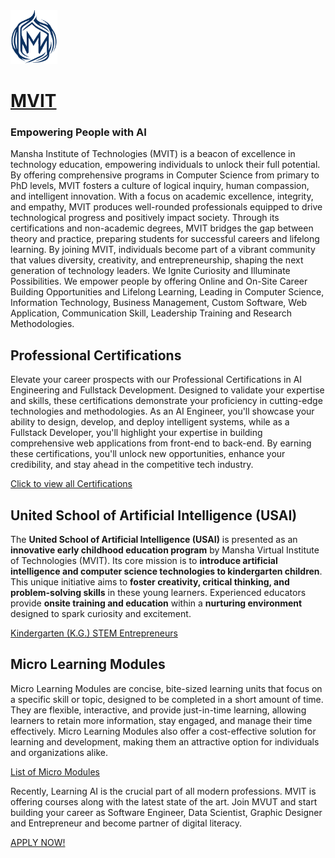 <img src="mvut_flame.png" alt="Alt Text" width="75" >

# [MVIT](https://www.mvut.us/, "Empowering People with AI")
### Empowering People with AI
Mansha Institute of Technologies (MVIT) is a beacon of excellence in technology education, empowering individuals to unlock their full potential. By offering comprehensive programs in Computer Science from primary to PhD levels, MVIT fosters a culture of logical inquiry, human compassion, and intelligent innovation. With a focus on academic excellence, integrity, and empathy, MVIT produces well-rounded professionals equipped to drive technological progress and positively impact society. Through its certifications and non-academic degrees, MVIT bridges the gap between theory and practice, preparing students for successful careers and lifelong learning. By joining MVIT, individuals become part of a vibrant community that values diversity, creativity, and entrepreneurship, shaping the next generation of technology leaders.
We Ignite Curiosity and Illuminate Possibilities. We empower people by offering Online and On-Site Career Building Opportunities and Lifelong Learning, Leading in Computer Science, Information Technology, Business Management, Custom Software, Web Application, Communication Skill, Leadership Training and Research Methodologies.

## Professional Certifications
Elevate your career prospects with our Professional Certifications in AI Engineering and Fullstack Development. Designed to validate your expertise and skills, these certifications demonstrate your proficiency in cutting-edge technologies and methodologies. As an AI Engineer, you'll showcase your ability to design, develop, and deploy intelligent systems, while as a Fullstack Developer, you'll highlight your expertise in building comprehensive web applications from front-end to back-end. By earning these certifications, you'll unlock new opportunities, enhance your credibility, and stay ahead in the competitive tech industry.

[Click to view all Certifications ](Professional_Certifications/Readme.md)

## United School of Artificial Intelligence (USAI) 
The **United School of Artificial Intelligence (USAI)** is presented as an **innovative early childhood education program** by Mansha Virtual Institute of Technologies (MVIT). Its core mission is to **introduce artificial intelligence and computer science technologies to kindergarten children**. This unique initiative aims to **foster creativity, critical thinking, and problem-solving skills** in these young learners. Experienced educators provide **onsite training and education** within a **nurturing environment** designed to spark curiosity and excitement. 

[Kindergarten (K.G.) STEM Entrepreneurs]()


## Micro Learning Modules
Micro Learning Modules are concise, bite-sized learning units that focus on a specific skill or topic, designed to be completed in a short amount of time. They are flexible, interactive, and provide just-in-time learning, allowing learners to retain more information, stay engaged, and manage their time effectively. Micro Learning Modules also offer a cost-effective solution for learning and development, making them an attractive option for individuals and organizations alike.

[List of Micro Modules](Courses/Readme.md)

Recently, Learning AI is the crucial part of all modern professions. MVIT is offering courses along with the latest state of the art. Join MVUT and start building your career as Software Engineer, Data Scientist, Graphic Designer and Entrepreneur and become partner of digital literacy. 

[APPLY NOW!](https://www.mvut.us/pages/apply) 
